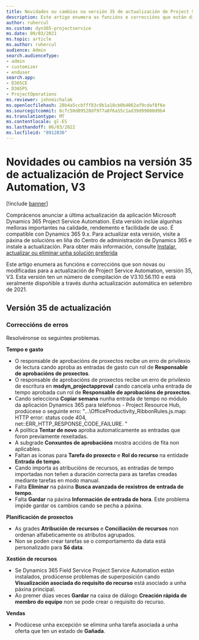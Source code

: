 ```yaml
---
title: Novidades ou cambios na versión 35 de actualización de Project Service Automation, V3
description: Este artigo enumera as funcións e correccións que están dispoñibles en Microsoft Dynamics 365 Project Service Automation Actualizar a versión 35, V3.
author: ruhercul
ms.custom: dyn365-projectservice
ms.date: 09/03/2021
ms.topic: article
ms.author: ruhercul
audience: Admin
search.audienceType:
- admin
- customizer
- enduser
search.app:
- D365CE
- D365PS
- ProjectOperations
ms.reviewer: johnmichalak
ms.openlocfilehash: 28b4a5ccbfff83c9b1a18cb0b4062af9cdaf8f6e
ms.sourcegitcommit: 6cfc50d89528df977a8f6a55c1ad39d99800d9b4
ms.translationtype: MT
ms.contentlocale: gl-ES
ms.lasthandoff: 06/03/2022
ms.locfileid: "8912836"
---
```

# <a name="whats-new-or-changed-in-project-service-automation-update-release-35-v3"></a>Novidades ou cambios na versión 35 de actualización de Project Service Automation, V3

[!include [banner](../includes/psa-now-project-operations.md)]

Comprácenos anunciar a última actualización da aplicación Microsoft Dynamics 365 Project Service Automation. Esta versión inclúe algunhas melloras importantes na calidade, rendemento e facilidade de uso. É compatible con Dynamics 365 9.x. Para actualizar esta versión, visite a páxina de solucións en liña do Centro de administración de Dynamics 365 e instale a actualización. Para obter máis información, consulte [Instalar, actualizar ou eliminar unha solución preferida](/power-platform/admin/install-remove-preferred-solution)

Este artigo enumera as funcións e correccións que son novas ou modificadas para a actualización de Project Service Automation, versión 35, V3. Esta versión ten un número de compilación de V3.10.56.110 e está xeralmente dispoñible a través dunha actualización automática en setembro de 2021.

## <a name="update-release-35"></a>Versión 35 de actualización

### <a name="bug-fixes"></a>Correccións de erros

Resolvéronse os seguintes problemas.

**Tempo e gasto**

- O responsable de aprobacións de proxectos recibe un erro de privilexio de lectura cando aproba as entradas de gasto cun rol de **Responsable de aprobacións de proxectos**.
- O responsable de aprobacións de proxectos recibe un erro de privilexio de escritura en **msdyn_projectapproval** cando cancela unha entrada de tempo aprobada cun rol de **Responsable de aprobacións de proxectos**.
- Cando selecciona **Copiar semana** nunha entrada de tempo no módulo da aplicación Dynamics 365 para teléfonos - Project Resource Hub, prodúcese o seguinte erro: "...\OfficeProductivity_RibbonRules.js.map: HTTP error: status code 404, net::ERR_HTTP_RESPONSE_CODE_FAILURE. "
- A política **Tentar de novo** aproba automaticamente as entradas que foron previamente rexeitadas.
- A subgrade **Conxuntos de aprobacións** mostra accións de fita non aplicables.
- Faltan as iconas para **Tarefa do proxecto** e **Rol do recurso** na entidade **Entrada de tempo**.
- Cando importa as atribucións de recursos, as entradas de tempo importadas non teñen a duración correcta para as tarefas creadas mediante tarefas en modo manual.
- Falta **Eliminar** na páxina **Busca avanzada de rexistros de entrada de tempo**.
- Falta **Gardar** na páxina **Información de entrada de hora**. Este problema impide gardar os cambios cando se pecha a páxina.

**Planificación de proxectos**

- As grades **Atribución de recursos** e **Conciliación de recursos** non ordenan alfabeticamente os atributos agrupados.
- Non se poden crear tarefas se o comportamento da data está personalizado para **Só data**.

**Xestión de recursos**

- Se Dynamics 365 Field Service Project Service Automation están instalados, prodúcense problemas de superposición cando **Visualización asociada do requisito do recurso** está asociado a unha páxina principal.
- Ao premer dúas veces **Gardar** na caixa de diálogo **Creación rápida de membro do equipo** non se pode crear o requisito do recurso.

**Vendas**

- Prodúcese unha excepción se elimina unha tarefa asociada a unha oferta que ten un estado de **Gañada**.
